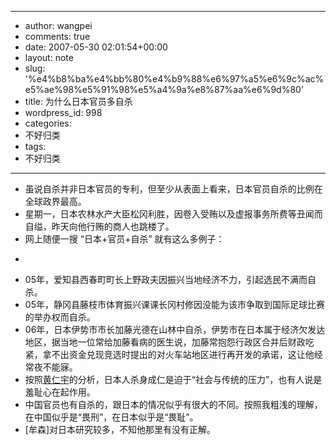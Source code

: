 - --
- author: wangpei
- comments: true
- date: 2007-05-30 02:01:54+00:00
- layout: note
- slug: '%e4%b8%ba%e4%bb%80%e4%b9%88%e6%97%a5%e6%9c%ac%e5%ae%98%e5%91%98%e5%a4%9a%e8%87%aa%e6%9d%80'
- title: 为什么日本官员多自杀
- wordpress_id: 998
- categories:
- 不好归类
- tags:
- 不好归类
- --
- 虽说自杀并非日本官员的专利，但至少从表面上看来，日本官员自杀的比例在全球政界最高。
- 星期一，日本农林水产大臣松冈利胜，因卷入受贿以及虚报事务所费等丑闻而自缢，昨天向他行贿的商人也跳楼了。
- 网上随便一搜 “日本+官员+自杀” 就有这么多例子：
- <blockquote>
- 05年，爱知县西春町町长上野政夫因振兴当地经济不力，引起选民不满而自杀。
- 05年，静冈县藤枝市体育振兴课课长冈村修因没能为该市争取到国际足球比赛的举办权而自杀。
- 06年，日本伊势市市长加藤光德在山林中自杀，伊势市在日本属于经济欠发达地区，据当地一位常给加藤看病的医生说，加藤常抱怨行政区合并后财政吃紧，拿不出资金兑现竞选时提出的对火车站地区进行再开发的承诺，这让他经常夜不能寐。</blockquote>
- 按照[黄仁宇](http://www.wangchao.net.cn/bbsdetail_65591.html)的分析，日本人杀身成仁是迫于“社会与传统的压力”，也有人说是羞耻心在起作用。
- 中国官员也有自杀的，跟日本的情况似乎有很大的不同。按照我粗浅的理解，在中国似乎是“畏刑”，在日本似乎是“畏耻”。
- [牟森]对日本研究较多，不知他那里有没有正解。
